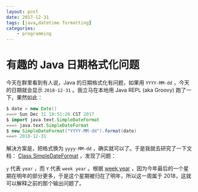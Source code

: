 ```yaml
---
layout: post
date: 2017-12-31
tags: [java,datetime formatting]
categories:
    - programming
---
```


# 有趣的 Java 日期格式化问题

今天在群里看到有人说，Java 的日期格式化有问题，如果用 `YYYY-MM-dd` ，今天的日期就会显示 `2018-12-31` 。我立马在本地用 Java REPL (aka Groovy) 跑了一下，果然如此：

```groovy
$ date = new Date()
===> Sun Dec 31 10:51:26 CST 2017
$ import java.text.SimpleDateFormat
===> java.text.SimpleDateFormat
$ new SimpleDateFormat("YYYY-MM-dd").format(date)
===> 2018-12-31
```

解决方案是，把格式换为 `yyyy-MM-dd` ，确实就可以了。于是我就去研究了一下文档： [Class SimpleDateFormat](https://docs.oracle.com/javase/7/docs/api/java/text/SimpleDateFormat.html) ，发现了问题：

`y` 代表 `year` ，而 `Y` 代表 `week year` 。根据 [week year](https://docs.oracle.com/javase/7/docs/api/java/util/GregorianCalendar.html#week_year) ，因为今年最后的一个星期在明年的部分更多，于是这个星期被归在了明年，所以这一周属于 2018，这就可以解释之前的那个输出问题了。
